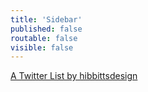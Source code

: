 ```yaml
---
title: 'Sidebar'
published: false
routable: false
visible: false
---
```


<a class="twitter-timeline" data-height="600" data-chrome="noscrollbar" href="https://twitter.com/hibbittsdesign/lists/cpt-363">A Twitter List by hibbittsdesign</a> <script async src="//platform.twitter.com/widgets.js" charset="utf-8"></script>
